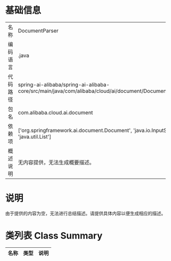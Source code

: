 # 基础信息

|      |      |
|------|------|
| 名称 | DocumentParser |
| 编码语言 | .java |
| 代码路径 | spring-ai-alibaba/spring-ai-alibaba-core/src/main/java/com/alibaba/cloud/ai/document/DocumentParser.java |
| 包名 | com.alibaba.cloud.ai.document |
| 依赖项 | ['org.springframework.ai.document.Document', 'java.io.InputStream', 'java.util.List'] |
| 概述说明 | 无内容提供，无法生成概要描述。 |

# 说明

由于提供的内容为空，无法进行总结描述。请提供具体内容以便生成相应的描述。

# 类列表 Class Summary

| 名称   | 类型  | 说明 |
|-------|------|-------------|




